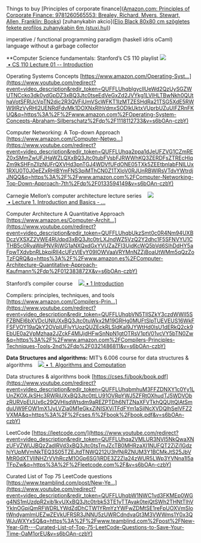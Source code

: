Things to buy
[Principles of corporate finance]([Amazon.com: Principles of Corporate Finance: 9781260565553: Brealey, Richard, Myers, Stewart, Allen, Franklin: Books](https://www.amazon.com/Principles-Corporate-Finance-Richard-Brealey/dp/1260565556))
[zuhanykabin akcio]([Elio Black 80x80 cm szögletes fekete profilos zuhanykabin 6m (stuxi.hu)](https://stuxi.hu/Elio-Black-80x80-cm-szogletes-ket-toloajtos-zuhany))


imperative / functional programming paradigm (haskell idris oCaml)
language without a garbage collector

**Computer Science fundamentals: 
Stanford’s CS 110 playlist
[![](https://www.gstatic.com/youtube/img/watch/yt_favicon.png) • CS 110 Lecture 01 -- Introduction](https://www.youtube.com/watch?v=_LFGjZ0Sc6I&list=PLai-xIlqf4JmTNR9aPCwIAOySs1GOm8sQ&index=1&t=0s)   

Operating Systems Concepts [https://www.amazon.com/Operating-Syst...](https://www.youtube.com/redirect?event=video_description&redir_token=QUFFLUhqblgycllUeWd2QzUySGZWUTNCcko3dk0ydGpDZ3xBQ3Jtc0tseEdVeGxZd2JVYkg1LVlHLTBwNkh0QUthaVotSFRUcVpTN2dic2R3QVFiUmVScWFKT1IzMTZESHdRa21TSG5XdE5RWW9IRzVyRHl2UENRdFdvMk1DOXNxRlhVdmxSODlkUktxVUprbUZuUlFZRnFKUQ&q=https%3A%2F%2Fwww.amazon.com%2FOperating-System-Concepts-Abraham-Silberschatz%2Fdp%2F1118112733&v=s6bOAn-czbY) 

Computer Networking: A Top-down Approach [https://www.amazon.com/Computer-Netwo...](https://www.youtube.com/redirect?event=video_description&redir_token=QUFFLUhqa2ppa1dJeUFZVG1CZmREZ0xSMmZwUFJHaWZLQXxBQ3Jtc0tubFVsbFJRWWhKQ3ZERDFsZTREcHlqZm9kSHFnZllzNUFrQXVHd3pnTGJ4WDVfUFdONE05TXk5ZEEtbnlabFNILUx1RXU0T0J0eEZxRHlBYmFNS3piMThCN0Z1TXloV0RJUnRBWlRsVTdvYWtrdjJNQQ&q=https%3A%2F%2Fwww.amazon.com%2FComputer-Networking-Top-Down-Approach-7th%2Fdp%2F0133594149&v=s6bOAn-czbY) 

Carnegie Mellon’s computer architecture lecture series    [![](https://www.gstatic.com/youtube/img/watch/yt_favicon.png) • Lecture 1. Introduction and Basics - ...](https://www.youtube.com/watch?v=zLP_X4wyHbY&list=PL5PHm2jkkXmi5CxxI7b3JCL1TWybTDtKq&index=1&t=0s)   

Computer Architecture A Quantitative Approach [https://www.amazon.es/Computer-Archit...](https://www.youtube.com/redirect?event=video_description&redir_token=QUFFLUhqbUkzSmt0c0R4Nm94UXBDczVXSXZ2VWE4RUdpd3xBQ3Jtc0trLXJndWZ5VzQ2Y2dhc1F5SFNVYU1CTHB5c0RyaWpPNVRjWG1aNXQxdGxYVUZaZFI3UjdKcWQ5bVd6SlhDdHY5aFpwTXdvbnRLbkpiRlI4cUFzVlEyY09IOWVaaVRYMnNZZjBoaUtWMm5qQzZoTzFQRQ&q=https%3A%2F%2Fwww.amazon.es%2FComputer-Architecture-Quantitative-Approach-Kaufmann%2Fdp%2F012383872X&v=s6bOAn-czbY) 

Stanford’s compiler course    [![](https://www.gstatic.com/youtube/img/watch/yt_favicon.png) • 1 Introduction](https://www.youtube.com/watch?v=9p_s457RSQE&list=PLTsf9UeqkRebOYdw4uqSN0ugRShSmHrzH&index=1&t=0s)   

Compilers: principles, techniques, and tools [https://www.amazon.com/Compilers-Prin...](https://www.youtube.com/redirect?event=video_description&redir_token=QUFFLUhqbVN5TllSZkY3czdWWlI5SFZBNEl6bXVDcUNIUXxBQ3Jtc0tuWkx2M19GRHg0MUFtSlpTUEVEUS16WkFFSFVOY19aQkY2OVplUFlyYUozQUZEckRLSldKal9JYWtHd0lsU1dERkQ2ck9EbUE0a2VpMzhaa2JZckF4MlJjdHFwSnNpN1gtOTRsV1ptV01vcVY5bTN0Zw&q=https%3A%2F%2Fwww.amazon.com%2FCompilers-Principles-Techniques-Tools-2nd%2Fdp%2F0321486811&v=s6bOAn-czbY)

**Data Structures and algorithms:**
MIT’s 6.006 course for data structures & algorithms    [![](https://www.gstatic.com/youtube/img/watch/yt_favicon.png) • 1. Algorithms and Computation](https://www.youtube.com/watch?v=ZA-tUyM_y7s&list=PLUl4u3cNGP63EdVPNLG3ToM6LaEUuStEY&index=1&t=0s)   

Data structures & algorithms book
[https://cses.fi/book/book.pdf](https://www.youtube.com/redirect?event=video_description&redir_token=QUFFLUhqbmhuM3FFZDNXY1c0Yy1LUnZKOXJkSHc3RWRjUXxBQ3Jtc0ttLU91OVRpYWJ5ZFRtOXhudTJ5WDVObzRURVpEUUx6c29QVHlsdWtsdm9aREZPTDh6NTZNaXFVTkhQQUItQlAtSmduUW9FOW1mX1JyLVZia0M1eGkxZjNISXViTFdFYm1aSjlNcXVDQlhSelVFZ2VXMA&q=https%3A%2F%2Fcses.fi%2Fbook%2Fbook.pdf&v=s6bOAn-czbY) 

LeetCode [https://leetcode.com/](https://www.youtube.com/redirect?event=video_description&redir_token=QUFFLUhqa2VMLUR3NVI5NkQwaXNzUFVZWUJBQzZadlRVd3xBQ3Jtc0tsTmJZcTB0MHRzaXI1NUFQT2ZiZi1GdzhjYUpMVmNkTEQ3S05TZEJtdTNWQ212U3hfNjRZNUM3Y1BCMkJtS25JbVMtR0dXTVlINHZrVVhRczM1OGp6SG1jRDE3Z2ZIa24zWUR5LWp3YVNna1l5aTFpZw&q=https%3A%2F%2Fleetcode.com%2F&v=s6bOAn-czbY) 

Curated List of Top 75 LeetCode questions [https://www.teamblind.com/post/New-Ye...](https://www.youtube.com/redirect?event=video_description&redir_token=QUFFLUhqbW1NWC1vd3FKMEp0WGg4NS1mUzdpR2xib1kyUXxBQ3Jtc0trbk53TE1yTTAyak0tejQtSWh2THNtTlhVYklnOGpiQmRFWDRLYWdZdDhCTW1YRmYzYWFwZDMtSE1reFpUOXVmSlotWndyamlmUEZwZEVkUFRSR3JNNU5zUWRCdndvaGt3M3VWWms1Y0x3QWJuWXYxSQ&q=https%3A%2F%2Fwww.teamblind.com%2Fpost%2FNew-Year-Gift---Curated-List-of-Top-75-LeetCode-Questions-to-Save-Your-Time-OaM1orEU&v=s6bOAn-czbY)